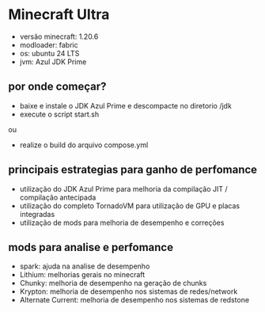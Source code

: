 # Minecraft Ultra
- versão minecraft: 1.20.6
- modloader: fabric
- os: ubuntu 24 LTS
- jvm: Azul JDK Prime

## por onde começar?
- baixe e instale o JDK Azul Prime e descompacte no diretorio /jdk
- execute o script start.sh

ou
- realize o build do arquivo compose.yml

## principais estrategias para ganho de perfomance
- utilização do JDK Azul Prime para melhoria da compilação JIT / compilação antecipada
- utilização do completo TornadoVM para utilização de GPU e placas integradas
- utilização de mods para melhoria de desempenho e correções

## mods para analise e perfomance
- spark: ajuda na analise de desempenho
- Lithium: melhorias gerais no minecraft
- Chunky: melhoria de desempenho na geração de chunks
- Krypton: melhoria de desempenho nos sistemas de redes/network
- Alternate Current: melhoria de desempenho nos sistemas de redstone


